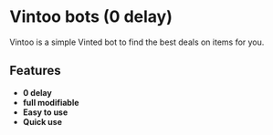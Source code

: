 # Vintoo bots (0 delay)
Vintoo is a simple Vinted bot to find the best deals on items for you.

## Features 
- **0 delay**
- **full modifiable**
- **Easy to use**
- **Quick use**
